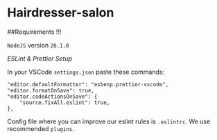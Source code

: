 # Hairdresser-salon

##Requirements !!!

`NodeJS` version `20.1.0`

*ESLint & Prettier Setup*

In your VSCode `settings.json` paste these commands:

```
"editor.defaultFormatter": "esbenp.prettier-vscode",
"editor.formatOnSave": true,
"editor.codeActionsOnSave": {
    "source.fixAll.eslint": true,
},
```

Config file where you can improve our eslint rules is `.eslintrc`. We use recommended `plugins`.
